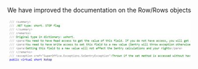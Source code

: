 <properties date="2016-05-11"
SortOrder="41"
/>

We have improved the documentation on the Row/Rows objects

<img src="../EW%202010%20NetServer%20Enhancements_files/image007.jpg" id="Picture 7" width="421" height="96" />
